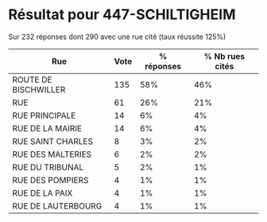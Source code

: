 # Résultat pour 447-SCHILTIGHEIM

Sur 232 réponses dont 290 avec une rue cité (taux réussite 125%)

| Rue | Vote | % réponses | % Nb rues cités|
|-----|------|------------|----------------|
| ROUTE DE BISCHWILLER | 135 | 58% | 46%|
| RUE | 61 | 26% | 21%|
| RUE PRINCIPALE | 14 | 6% | 4%|
| RUE DE LA MAIRIE | 14 | 6% | 4%|
| RUE SAINT CHARLES | 8 | 3% | 2%|
| RUE DES MALTERIES | 6 | 2% | 2%|
| RUE DU TRIBUNAL | 5 | 2% | 1%|
| RUE DES POMPIERS | 4 | 1% | 1%|
| RUE DE LA PAIX | 4 | 1% | 1%|
| RUE DE LAUTERBOURG | 4 | 1% | 1%|
